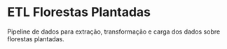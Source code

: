 # ETL Florestas Plantadas

Pipeline de dados para extração, transformação e carga dos dados sobre florestas plantadas.